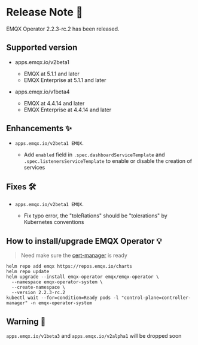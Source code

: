 # Release Note 🍻

EMQX Operator 2.2.3-rc.2 has been released.

## Supported version
+ apps.emqx.io/v2beta1

  + EMQX at 5.1.1 and later
  + EMQX Enterprise at 5.1.1 and later

+ apps.emqx.io/v1beta4

  + EMQX at 4.4.14 and later
  + EMQX Enterprise at 4.4.14 and later

## Enhancements ✨

+ `apps.emqx.io/v2beta1 EMQX`.

  + Add `enabled` field in `.spec.dashboardServiceTemplate` and `.spec.listenersServiceTemplate` to enable or disable the creation of services

## Fixes 🛠

+ `apps.emqx.io/v2beta1 EMQX`.

  + Fix typo error, the "toleRations" should be "tolerations" by Kubernetes conventions

## How to install/upgrade EMQX Operator 💡

> Need make sure the [cert-manager](https://cert-manager.io/) is ready

```
helm repo add emqx https://repos.emqx.io/charts
helm repo update
helm upgrade --install emqx-operator emqx/emqx-operator \
  --namespace emqx-operator-system \
  --create-namespace \
  --version 2.2.3-rc.2
kubectl wait --for=condition=Ready pods -l "control-plane=controller-manager" -n emqx-operator-system
```

## Warning 🚨
`apps.emqx.io/v1beta3` and `apps.emqx.io/v2alpha1` will be dropped soon
